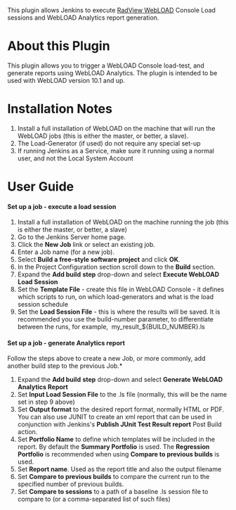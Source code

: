 This plugin allows Jenkins to execute [RadView
WebLOAD](http://www.radview.com/ "RadView WebLOAD") Console Load
sessions and WebLOAD Analytics report generation.

# About this Plugin

This plugin allows you to trigger a WebLOAD Console load-test, and
generate reports using WebLOAD Analytics. The plugin is intended to be
used with WebLOAD version 10.1 and up.

# Installation Notes

1.  Install a full installation of WebLOAD on the machine that will run
    the WebLOAD jobs (this is either the master, or better, a slave).
2.  The Load-Generator (if used) do not require any special set-up
3.  If running Jenkins as a Service, make sure it running using a normal
    user, and not the Local System Account

# User Guide

#### Set up a job - execute a load session

1.  Install a full installation of WebLOAD on the machine running the
    job (this is either the master, or better, a slave)
2.  Go to the Jenkins Server home page.
3.  Click the **New Job** link or select an existing job.
4.  Enter a Job name (for a new job).
5.  Select **Build a free-style software project** and click **OK**.
6.  In the Project Configuration section scroll down to
    the **Build** section.
7.  Expand the **Add build** **step** drop-down and select **Execute
    WebLOAD Load Session**
8.  Set the **Template File** - create this file in WebLOAD Console - it
    defines which scripts to run, on which load-generators and what is
    the load session schedule
9.  Set the **Load Session File** - this is where the results will be
    saved. It is recommended you use the build-number parameter, to
    differentiate between the runs, for example, 
    my\_result\_${BUILD\_NUMBER}.ls

#### Set up a job - generate Analytics report

Follow the steps above to create a new Job, or more commonly, add
another build step to the previous Job.\*

1.  Expand the **Add build** **step** drop-down and select **Generate
    WebLOAD Analytics Report**
2.  Set **Input Load Session File** to the .ls file (normally, this will
    be the name set in step 9 above)
3.  Set **Output format** to the desired report format, normally HTML or
    PDF. You can also use JUNIT to create an xml report that can be used
    in conjunction with Jenkins's **Publish JUnit Test Result
    report** Post Build action.
4.  Set **Portfolio Name** to define which templates will be included in
    the report. By default the **Summary Portfolio** is used.
    The **Regression Portfolio** is recommended when using **Compare to
    previous builds** is used.
5.  Set **Report name**. Used as the report title and also the output
    filename
6.  Set **Compare to previous builds** to compare the current run to the
    specified number of previous builds.
7.  Set **Compare to sessions** to a path of a baseline .ls session file
    to compare to (or a comma-separated list of such files)
